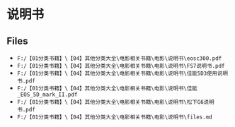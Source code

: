 # 说明书

## Files

- `F:/【01分类书籍】\【04】其他分类大全\电影相关书籍\电影\说明书\eosc300.pdf`
- `F:/【01分类书籍】\【04】其他分类大全\电影相关书籍\电影\说明书\FS7说明书.pdf`
- `F:/【01分类书籍】\【04】其他分类大全\电影相关书籍\电影\说明书\佳能5D3使用说明书.pdf`
- `F:/【01分类书籍】\【04】其他分类大全\电影相关书籍\电影\说明书\佳能_EOS_5D_mark_II.pdf`
- `F:/【01分类书籍】\【04】其他分类大全\电影相关书籍\电影\说明书\松下G6说明书.pdf`
- `F:/【01分类书籍】\【04】其他分类大全\电影相关书籍\电影\说明书\files.md`
